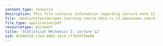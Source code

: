 ```yaml
---
content_type: resource
description: This file contains information regarding lecture note 12.
file: /media/https%3A/open-learning-course-data-rc.s3.amazonaws.com/8-333-statistical-mechanics-i-statistical-mechanics-of-particles-fall-2013/0cb99318c2ed889316cdcff839759e8d_MIT8_333F13_Lec12.pdf
file_type: application/pdf
resourcetype: Document
title: 'Statistical Mechanics I: Lecture 12'
uid: 0cb99318-c2ed-8893-16cd-cff839759e8d
---
```

